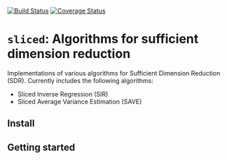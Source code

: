 [![Build Status](https://travis-ci.org/joshloyal/sliced.svg?branch=master)](https://travis-ci.org/joshloyal/sliced)
[![Coverage Status](https://coveralls.io/repos/github/joshloyal/sliced/badge.svg?branch=master)](https://coveralls.io/github/joshloyal/sliced?branch=master)

# `sliced`: Algorithms for sufficient dimension reduction

Implementations of various algorithms for Sufficient Dimension Reduction (SDR).
Currently includes the following algorithms:
* Sliced Inverse Regression (SIR)
* Sliced Average Variance Estimation (SAVE)

## Install

## Getting started
